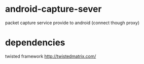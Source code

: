 # android-capture-sever
packet capture service provide to android (connect though proxy)

# dependencies
twisted framework 
http://twistedmatrix.com/

